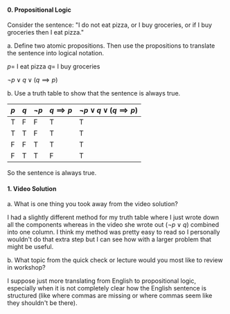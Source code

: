 #### 0. Propositional Logic
Consider the sentence: "I do not eat pizza, or I buy groceries, or if I buy groceries then I eat pizza."

a. Define two atomic propositions. Then use the propositions to translate the sentence into logical notation.

$p=$ I eat pizza
$q=$ I buy groceries

$\neg p\lor q\lor (q\implies p)$

b. Use a truth table to show that the sentence is always true.

| $p$ | $q$ | $\neg p$ | $q\implies p$ | $\neg p\lor q\lor(q\implies p)$ |
| --- | --- | -------- | ------------- | ------------------------------- |
| T   | F   | F        | T             | T                               |
| T   | T   | F        | T             | T                               |
| F   | F   | T        | T             | T                               |
| F   | T   | T        | F             | T                               |
So the sentence is always true.

#### 1. Video Solution

a. What is one thing you took away from the video solution?

I had a slightly different method for my truth table where I just wrote down all the components whereas in the video she wrote out $(\neg p\lor q)$ combined into one column. I think my method was pretty easy to read so I personally wouldn't do that extra step but I can see how with a larger problem that might be useful.

b. What topic from the quick check or lecture would you most like to review in workshop?

I suppose just more translating from English to propositional logic, especially when it is not completely clear how the English sentence is structured (like where commas are missing or where commas seem like they shouldn't be there).